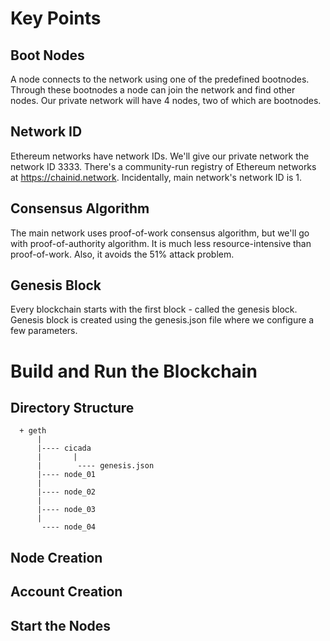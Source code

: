 # Key Points

## Boot Nodes
A node connects to the network using one of the predefined bootnodes. Through these bootnodes a node can join the network and find other nodes. Our private network will have 4 nodes, two of which are bootnodes. 

## Network ID
Ethereum networks have network IDs. We'll give our private network the network ID 3333. There's a community-run registry of Ethereum networks at https://chainid.network. Incidentally, main network's network ID is 1. 

## Consensus Algorithm
The main network uses proof-of-work consensus algorithm, but we'll go with proof-of-authority algorithm. It is much less resource-intensive than proof-of-work. Also, it avoids the 51% attack problem. 

## Genesis Block
Every blockchain starts with the first block - called the genesis block. Genesis block is created using the genesis.json file where we configure a few parameters. 


# Build and Run the Blockchain

## Directory Structure
```
  + geth
      |
      |---- cicada
      |       |
      |        ---- genesis.json
      |---- node_01
      |
      |---- node_02
      |
      |---- node_03
      |
       ---- node_04
```
## Node Creation

## Account Creation

## Start the Nodes
